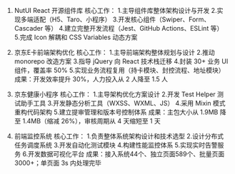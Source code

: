 1. NutUI React 开源组件库
核心工作：
  1.主导组件库整体架构设计与开发
  2.实现多端适配（H5、Taro、小程序）
  3.开发核心组件（Swiper、Form、Cascader 等）
  4.建立完整开发流程（Jest、GitHub Actions、ESLint 等）
  5.完成 Icon 解耦和 CSS Variables 动态方案

2. 京东E卡前端架构优化
核心工作：
  1.主导前端架构整体规划与设计
  2.推动 monorepo 改造方案
  3.指导 jQuery 向 React 技术栈迁移
  4.封装 30+ 业务 UI 组件，覆盖率 50%
  5.实现业务流程复用（持卡模块、封控流程、地址模块）
成果：开发效率提升 30%，人力投入从 2 人降至 1.5 人

3. 京东健康小程序
核心工作：
  1.主导架构优化方案设计
  2.开发 Test Helper 测试助手工具
  3.开发静态分析工具（WXSS、WXML、JS）
  4.采用 Mixin 模式重构代码架构
  5.建立提审管理和版本号控制体系
成果：主包大小从 1.9MB 降至 1.4MB（缩减 26%），审核周期从 4 天缩短至 1 天

4. 前端监控系统
核心工作：
  1.负责整体系统架构设计和技术选型
  2.设计分布式任务调度系统
  3.开发自动化测试模块
  4.构建性能监控体系
  5.实现实时告警服务
  6.开发数据可视化平台
成果：接入系统44个、独立页面589个、批量页面3000+；单页面 3s 内处理完毕